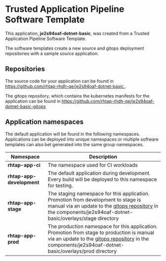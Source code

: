 # Trusted Application Pipeline Software Template

This application, **je2s94oaf-dotnet-basic**, was created from a Trusted Application Pipeline Software Template.

The software templates create a new source and gitops deployment repositories with a sample source application. 

## Repositories

The source code for your application can be found in [https://github.com/rhtap-rhdh-qe/je2s94oaf-dotnet-basic ](https://github.com/rhtap-rhdh-qe/je2s94oaf-dotnet-basic ).
 
The gitops repository, which contains the kubernetes manifests for the application can be found in 
[https://github.com/rhtap-rhdh-qe/je2s94oaf-dotnet-basic-gitops ](https://github.com/rhtap-rhdh-qe/je2s94oaf-dotnet-basic-gitops ) 

## Application namespaces 

The default application will be found in the following namespaces. Applications can be deployed into unique namespaces or multiple software templates can also bet generated into the same group namespaces.  

|  Namespace   |  Description   |  
| -------- | -------- |
| **rhtap-app-ci** | The namespace used for CI workloads |
| **rhtap-app-development** | The default application during development. Every build will be deployed to this namespace for testing. |
| **rhtap-app-stage** | The staging namespace for this application. Promotion from development to stage is manual via an update to the [gitops repository](https://github.com/rhtap-rhdh-qe/je2s94oaf-dotnet-basic-gitops ) in the components/je2s94oaf-dotnet-basic/overlays/stage directory |
| **rhtap-app-prod** | The production namespace for this application. Promotion from stage to production is manual via an update to the [gitops repository](https://github.com/rhtap-rhdh-qe/je2s94oaf-dotnet-basic-gitops ) in the components/je2s94oaf-dotnet-basic/overlays/prod directory |